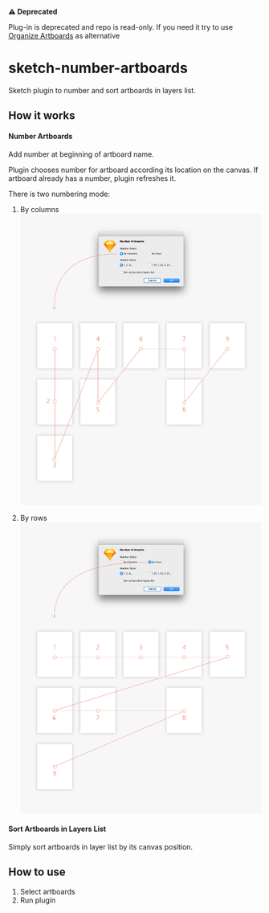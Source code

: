 **⚠️ Deprecated**

Plug-in is deprecated and repo is read-only. If you need it try to use [Organize Artboards](https://github.com/mochang/Sketch-Organize_artboards) as alternative 

# sketch-number-artboards
Sketch plugin to number and sort artboards in layers list.

## How it works

#### Number Artboards
Add number at beginning of artboard name.

Plugin chooses number for artboard according its location on the canvas. If artboard already has a number, plugin refreshes it.

There is two numbering mode:

1. By columns  
![By Columns](resource/readme-1.png)

2. By rows  
![By Rows](resource/readme-2.png)

#### Sort Artboards in Layers List
Simply sort artboards in layer list by its canvas position.

## How to use
1. Select artboards
2. Run plugin
